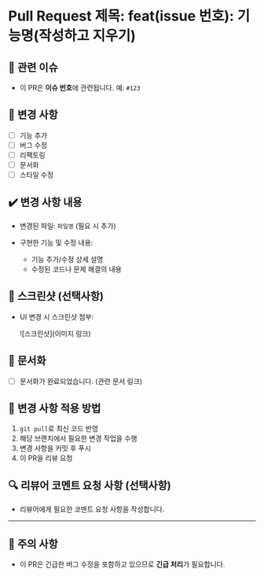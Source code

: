 # Pull Request 제목: feat(issue 번호): 기능명(작성하고 지우기)

## 🔧 관련 이슈
- 이 PR은 **이슈 번호**에 관련됩니다. 예: `#123`

## 🔄 변경 사항
- [ ] 기능 추가
- [ ] 버그 수정
- [ ] 리팩토링
- [ ] 문서화
- [ ] 스타일 수정

## ✔️ 변경 사항 내용
- 변경된 파일: `파일명` (필요 시 추가)
- 구현한 기능 및 수정 내용:

  - 기능 추가/수정 상세 설명
  - 수정된 코드나 문제 해결의 내용

## 📸 스크린샷 (선택사항)
- UI 변경 시 스크린샷 첨부:

  ![스크린샷](이미지 링크)

## 📝 문서화
- [ ] 문서화가 완료되었습니다. (관련 문서 링크)

## 🔄 변경 사항 적용 방법
1. `git pull`로 최신 코드 반영
2. 해당 브랜치에서 필요한 변경 작업을 수행
3. 변경 사항을 커밋 후 푸시
4. 이 PR을 리뷰 요청

## 🔍 리뷰어 코멘트 요청 사항 (선택사항)
- 리뷰어에게 필요한 코멘트 요청 사항을 작성합니다.

---

## 🔔 주의 사항
- 이 PR은 긴급한 버그 수정을 포함하고 있으므로 **긴급 처리**가 필요합니다.